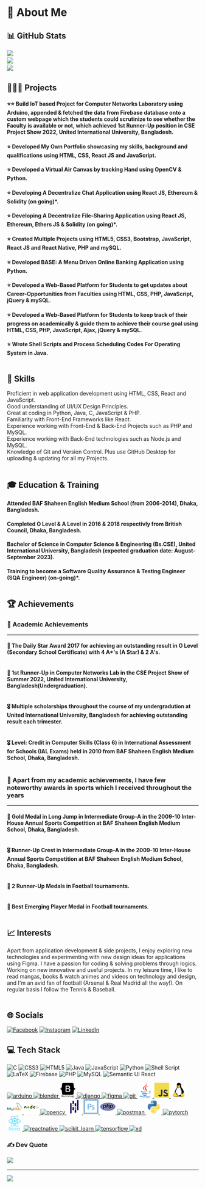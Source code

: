 # 💫 About Me

## 📊 GitHub Stats
![](https://github-readme-stats.vercel.app/api?username=zyanislam&theme=nightowl&hide_border=false&include_all_commits=true&count_private=true)<br/>
![](https://github-readme-streak-stats.herokuapp.com/?user=zyanislam&theme=nightowl&hide_border=false)<br/>
![](https://github-readme-stats.vercel.app/api/top-langs/?username=zyanislam&theme=nightowl&hide_border=false&include_all_commits=true&count_private=true&layout=compact)<br/>

## 👨🏻‍💻 Projects

#### ⭐⭐ Build IoT based Project for Computer Networks Laboratory using Arduino, appended & fetched the data from Firebase database onto a custom webpage which the students could scrutinize to see whether the Faculty is available or not, which achieved 1st Runner-Up position in CSE Project Show 2022, United International University, Bangladesh.<br>
#### ⭐ Developed My Own Portfolio showcasing my skills, background and qualifications using HTML, CSS, React JS and JavaScript.<br>
#### ⭐ Developed a Virtual Air Canvas by tracking Hand using OpenCV & Python.<br>
#### ⭐ Developing A Decentralize Chat Application using React JS, Ethereum & Solidity (on going)*. <br>
#### ⭐ Developing A Decentralize File-Sharing Application using React JS, Ethereum, Ethers JS & Solidity (on going)*. <br>
#### ⭐ Created Multiple Projects using HTML5, CSS3, Bootstrap, JavaScript, React JS and React Native, PHP and mySQL.<br>
#### ⭐ Developed BASE: A Menu Driven Online Banking Application using Python.<br>
#### ⭐ Developed a Web-Based Platform for Students to get updates about Career-Opportunities from Faculties using HTML, CSS, PHP, JavaScript, jQuery & mySQL.<br>
#### ⭐ Developed a Web-Based Platform for Students to keep track of their progress on academically & guide them to achieve their course goal using HTML, CSS, PHP, JavaScript, Ajax, jQuery & mySQL.<br>
#### ⭐ Wrote Shell Scripts and Process Scheduling Codes For Operating System in Java.<br><br>

## 🎯 Skills
Proficient in web application development using HTML, CSS, React and JavaScript.<br>
Good understanding of UI/UX Design Principles.<br>
Great at coding in Python, Java, C, JavaScript & PHP.<br>
Familiarity with Front-End Frameworks like React.<br>
Experience working with Front-End & Back-End Projects such as PHP and MySQL.<br>
Experience working with Back-End technologies such as Node.js and MySQL.<br>
Knowledge of Git and Version Control. Plus use GitHub Desktop for uploading & updating for all my Projects.<br><br>

## 🎓 Education & Training

#### Attended BAF Shaheen English Medium School (from 2006-2014), Dhaka, Bangladesh.<br>
#### Completed O Level & A Level in 2016 & 2018 respectivly from British Council, Dhaka, Bangladesh.<br>
#### Bachelor of Science in Computer Science & Engineering (Bs.CSE), United International University, Bangladesh (expected graduation date: August-September 2023).<br>
#### Training to become a Software Quality Assurance & Testing Engineer (SQA Engineer) (on-going)*.<br><br>

## 🏆 Achievements

### 📌 Academic Achievements <br>
--------------------------------
#### 🏅 The Daily Star Award 2017 for achieving an outstanding result in O Level (Secondary School Certificate) with 4 A*'s (A Star) & 2 A's.<br><br>
#### 🏅 1st Runner-Up in Computer Networks Lab in the CSE Project Show of Summer 2022, United International University, Bangladesh(Undergraduation).<br><br>
#### 🎖️ Multiple scholarships throughout the course of my undergradution at United International University, Bangladesh for achieving outstanding result each trimester.<br><br>
#### 🎖️ Level: Credit in Computer Skills (Class 6) in International Assessment for Schools (IAL Exams) held in 2010 from BAF Shaheen English Medium School, Dhaka, Bangladesh.<br><br>

### 📌 Apart from my academic achievements, I have few noteworthy awards in sports which I received throughout the years <br>
--------------------------------
#### 🏅 Gold Medal in Long Jump in Intermediate Group-A in the 2009-10 Inter-House Annual Sports Competition at BAF Shaheen English Medium School, Dhaka, Bangladesh.<br><br>
#### 🎖️ Runner-Up Crest in Intermediate Group-A in the 2009-10 Inter-House Annual Sports Competition at BAF Shaheen English Medium School, Dhaka, Bangladesh.<br><br>
#### 🏅 2 Runner-Up Medals in Football tournaments.<br><br>
#### 🏅 Best Emerging Player Medal in Football tournaments.<br><br>

## 📈 Interests
Apart from application development & side projects, I enjoy exploring new technologies and experimenting with new design ideas for applications using Figma. I have a passion for coding & solving problems through logics. Working on new innovative and useful projects. In my leisure time, I like to read mangas, books & watch animes and videos on technology and design, and I'm an avid fan of football (Arsenal & Real Madrid all the way!). On regular basis I follow the Tennis & Baseball.<br><br>


## 🌐 Socials
[![Facebook](https://img.shields.io/badge/Facebook-%231877F2.svg?logo=Facebook&logoColor=white)](https://www.facebook.com/amazzyan)
[![Instagram](https://img.shields.io/badge/Instagram-%23E4405F.svg?logo=Instagram&logoColor=white)](https://www.instagram.com/amazzyan/)
[![LinkedIn](https://img.shields.io/badge/LinkedIn-%230077B5.svg?logo=linkedin&logoColor=white)](https://www.linkedin.com/in/fahadalislam/)

## 💻 Tech Stack
![C](https://img.shields.io/badge/c-%2300599C.svg?style=for-the-badge&logo=c&logoColor=white)
![CSS3](https://img.shields.io/badge/css3-%231572B6.svg?style=for-the-badge&logo=css3&logoColor=white)
![HTML5](https://img.shields.io/badge/html5-%23E34F26.svg?style=for-the-badge&logo=html5&logoColor=white)
![Java](https://img.shields.io/badge/java-%23ED8B00.svg?style=for-the-badge&logo=java&logoColor=white)
![JavaScript](https://img.shields.io/badge/javascript-%23323330.svg?style=for-the-badge&logo=javascript&logoColor=%23F7DF1E) ![Python](https://img.shields.io/badge/python-3670A0?style=for-the-badge&logo=python&logoColor=ffdd54)
![Shell Script](https://img.shields.io/badge/shell_script-%23121011.svg?style=for-the-badge&logo=gnu-bash&logoColor=white)
![LaTeX](https://img.shields.io/badge/latex-%23008080.svg?style=for-the-badge&logo=latex&logoColor=white)
![Firebase](https://img.shields.io/badge/firebase-%23039BE5.svg?style=for-the-badge&logo=firebase)
![PHP](https://img.shields.io/badge/php-%23777BB4.svg?style=for-the-badge&logo=php&logoColor=white)
![MySQL](https://img.shields.io/badge/mysql-%2300f.svg?style=for-the-badge&logo=mysql&logoColor=white)
![Semantic UI React](https://img.shields.io/badge/Semantic%20UI%20React-%2335BDB2.svg?style=for-the-badge&logo=SemanticUIReact&logoColor=white)

<p align="left">
 
<a href="https://www.arduino.cc/" target="_blank" rel="noreferrer"> <img src="https://cdn.worldvectorlogo.com/logos/arduino-1.svg" alt="arduino" width="40" height="40"/> </a> 
<a href="https://www.blender.org/" target="_blank" rel="noreferrer"> <img src="https://download.blender.org/branding/community/blender_community_badge_white.svg" alt="blender" width="40" height="40"/> </a>
<a href="https://getbootstrap.com" target="_blank" rel="noreferrer"> <img src="https://raw.githubusercontent.com/devicons/devicon/master/icons/bootstrap/bootstrap-plain-wordmark.svg" alt="bootstrap" width="40" height="40"/> </a>
<a href="https://www.djangoproject.com/" target="_blank" rel="noreferrer"> <img src="https://cdn.worldvectorlogo.com/logos/django.svg" alt="django" width="40" height="40"/> </a>
<a href="https://www.figma.com/" target="_blank" rel="noreferrer"> <img src="https://www.vectorlogo.zone/logos/figma/figma-icon.svg" alt="figma" width="40" height="40"/> </a>
<a href="https://git-scm.com/" target="_blank" rel="noreferrer"> <img src="https://www.vectorlogo.zone/logos/git-scm/git-scm-icon.svg" alt="git" width="40" height="40"/> </a>
<a href="https://www.java.com" target="_blank" rel="noreferrer"> <img src="https://raw.githubusercontent.com/devicons/devicon/master/icons/java/java-original.svg" alt="java" width="40" height="40"/> </a>
<a href="https://developer.mozilla.org/en-US/docs/Web/JavaScript" target="_blank" rel="noreferrer"> <img src="https://raw.githubusercontent.com/devicons/devicon/master/icons/javascript/javascript-original.svg" alt="javascript" width="40" height="40"/> </a>
<a href="https://www.linux.org/" target="_blank" rel="noreferrer"> <img src="https://raw.githubusercontent.com/devicons/devicon/master/icons/linux/linux-original.svg" alt="linux" width="40" height="40"/> </a>
<a href="https://www.mysql.com/" target="_blank" rel="noreferrer"> <img src="https://raw.githubusercontent.com/devicons/devicon/master/icons/mysql/mysql-original-wordmark.svg" alt="mysql" width="40" height="40"/> </a>
<a href="https://nodejs.org" target="_blank" rel="noreferrer"> <img src="https://raw.githubusercontent.com/devicons/devicon/master/icons/nodejs/nodejs-original-wordmark.svg" alt="nodejs" width="40" height="40"/> </a>
<a href="https://opencv.org/" target="_blank" rel="noreferrer"> <img src="https://www.vectorlogo.zone/logos/opencv/opencv-icon.svg" alt="opencv" width="40" height="40"/> </a>
<a href="https://pandas.pydata.org/" target="_blank" rel="noreferrer"> <img src="https://raw.githubusercontent.com/devicons/devicon/2ae2a900d2f041da66e950e4d48052658d850630/icons/pandas/pandas-original.svg" alt="pandas" width="40" height="40"/> </a>
<a href="https://www.photoshop.com/en" target="_blank" rel="noreferrer"> <img src="https://raw.githubusercontent.com/devicons/devicon/master/icons/photoshop/photoshop-line.svg" alt="photoshop" width="40" height="40"/> </a>
<a href="https://www.php.net" target="_blank" rel="noreferrer"> <img src="https://raw.githubusercontent.com/devicons/devicon/master/icons/php/php-original.svg" alt="php" width="40" height="40"/> </a>
<a href="https://postman.com" target="_blank" rel="noreferrer"> <img src="https://www.vectorlogo.zone/logos/getpostman/getpostman-icon.svg" alt="postman" width="40" height="40"/> </a>
<a href="https://www.python.org" target="_blank" rel="noreferrer"> <img src="https://raw.githubusercontent.com/devicons/devicon/master/icons/python/python-original.svg" alt="python" width="40" height="40"/> </a>
<a href="https://pytorch.org/" target="_blank" rel="noreferrer"> <img src="https://www.vectorlogo.zone/logos/pytorch/pytorch-icon.svg" alt="pytorch" width="40" height="40"/> </a>
<a href="https://reactjs.org/" target="_blank" rel="noreferrer"> <img src="https://raw.githubusercontent.com/devicons/devicon/master/icons/react/react-original-wordmark.svg" alt="react" width="40" height="40"/> </a>
<a href="https://reactnative.dev/" target="_blank" rel="noreferrer"> <img src="https://reactnative.dev/img/header_logo.svg" alt="reactnative" width="40" height="40"/> </a>
<a href="https://scikit-learn.org/" target="_blank" rel="noreferrer"> <img src="https://upload.wikimedia.org/wikipedia/commons/0/05/Scikit_learn_logo_small.svg" alt="scikit_learn" width="40" height="40"/> </a>
<a href="https://www.tensorflow.org" target="_blank" rel="noreferrer"> <img src="https://www.vectorlogo.zone/logos/tensorflow/tensorflow-icon.svg" alt="tensorflow" width="40" height="40"/> </a>
<a href="https://www.adobe.com/products/xd.html" target="_blank" rel="noreferrer"> <img src="https://cdn.worldvectorlogo.com/logos/adobe-xd.svg" alt="xd" width="40" height="40"/> </a>
</p>

### ✍️ Dev Quote
![](https://quotes-github-readme.vercel.app/api?type=horizontal&theme=gruvbox)

---
[![](https://visitcount.itsvg.in/api?id=zyanislam&icon=9&color=12)](https://visitcount.itsvg.in)
